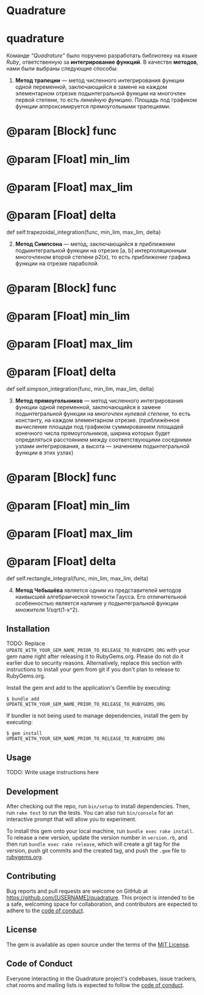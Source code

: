 # Quadrature

# quadrature
Команде _“Quadrature”_ было поручено разработать библиотеку на языке _Ruby_, ответственную за **интегрирование функций**. В качестве **методов**, нами были выбраны следующие способы:

1) **Метод трапеции** — метод численного интегрирования функции одной переменной, заключающийся в замене на каждом элементарном отрезке подынтегральной функции на многочлен первой степени, то есть _линейную функцию_. Площадь под графиком функции аппроксимируется прямоугольными трапециями.
  # @param [Block] func
  # @param [Float] min_lim
  # @param [Float] max_lim
  # @param [Float] delta
  def self.trapezoidal_integration(func, min_lim, max_lim, delta)

2) **Метод Симпсона** — метод, заключающийся в приближении подыинтегральной функции на отрезке [a, b] интерполяционным многочленом второй степени p2(x), то есть _приближение_ графика функции на отрезке параболой. 
  # @param [Block] func
  # @param [Float] min_lim
  # @param [Float] max_lim
  # @param [Float] delta
  def self.simpson_integration(func, min_lim, max_lim, delta)

3) **Метод прямоугольников** — метод численного интегрирования функции одной переменной, заключающийся в замене подынтегральной функции на _многочлен нулевой степени_, то есть константу, на каждом элементарном отрезке. (приближённое вычисление площади под графиком суммированием площадей конечного числа прямоугольников, ширина которых будет определяться расстоянием между соответствующими соседними узлами интегрирования, а высота — значением подынтегральной функции в этих узлах)
  # @param [Block] func
  # @param [Float] min_lim
  # @param [Float] max_lim
  # @param [Float] delta
  def self.rectangle_integral(func, min_lim, max_lim, delta)

4) **Метод Чебышёва** является одним из представителей методов наивысшей алгебраической точности Гаусса. Его отличительной особенностью является наличие у подынтегральной функции _множителя_ 1/sqrt(1-x^2).


## Installation

TODO: Replace `UPDATE_WITH_YOUR_GEM_NAME_PRIOR_TO_RELEASE_TO_RUBYGEMS_ORG` with your gem name right after releasing it to RubyGems.org. Please do not do it earlier due to security reasons. Alternatively, replace this section with instructions to install your gem from git if you don't plan to release to RubyGems.org.

Install the gem and add to the application's Gemfile by executing:

    $ bundle add UPDATE_WITH_YOUR_GEM_NAME_PRIOR_TO_RELEASE_TO_RUBYGEMS_ORG

If bundler is not being used to manage dependencies, install the gem by executing:

    $ gem install UPDATE_WITH_YOUR_GEM_NAME_PRIOR_TO_RELEASE_TO_RUBYGEMS_ORG

## Usage

TODO: Write usage instructions here

## Development

After checking out the repo, run `bin/setup` to install dependencies. Then, run `rake test` to run the tests. You can also run `bin/console` for an interactive prompt that will allow you to experiment.

To install this gem onto your local machine, run `bundle exec rake install`. To release a new version, update the version number in `version.rb`, and then run `bundle exec rake release`, which will create a git tag for the version, push git commits and the created tag, and push the `.gem` file to [rubygems.org](https://rubygems.org).

## Contributing

Bug reports and pull requests are welcome on GitHub at https://github.com/[USERNAME]/quadrature. This project is intended to be a safe, welcoming space for collaboration, and contributors are expected to adhere to the [code of conduct](https://github.com/[USERNAME]/quadrature/blob/master/CODE_OF_CONDUCT.md).

## License

The gem is available as open source under the terms of the [MIT License](https://opensource.org/licenses/MIT).

## Code of Conduct

Everyone interacting in the Quadrature project's codebases, issue trackers, chat rooms and mailing lists is expected to follow the [code of conduct](https://github.com/[USERNAME]/quadrature/blob/master/CODE_OF_CONDUCT.md).
